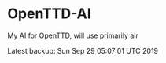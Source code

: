 # OpenTTD-AI
My AI for OpenTTD, will use primarily air

Latest backup: Sun Sep 29 05:07:01 UTC 2019
